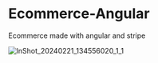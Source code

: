 # Ecommerce-Angular
Ecommerce made with angular and stripe

![InShot_20240221_134556020_1_1](https://github.com/Aninimo/Ecommerce-Angular/assets/100696774/a2f322f8-3faf-46bb-b84d-d80ab493edf6)

